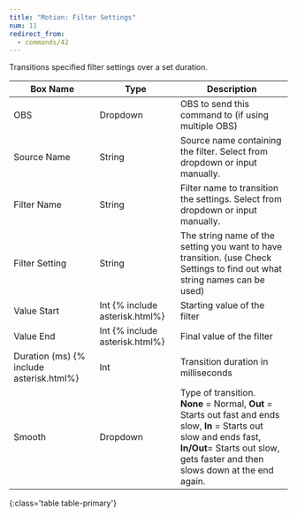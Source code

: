 ```yaml
---
title: "Motion: Filter Settings"
num: 11
redirect_from:
  - commands/42
---
```

Transitions specified filter settings over a set duration.

| Box Name | Type | Description | 
|-------|--------|--------
|OBS|Dropdown|OBS to send this command to (if using multiple OBS)|
|Source Name | String	| Source name containing the filter. Select from dropdown or input manually.
|Filter Name	|String	| Filter name to transition the settings. Select from dropdown or input manually.
|Filter Setting| String |The string name of the setting you want to have transition. (use Check Settings to find out what string names can be used)
|Value Start |Int {% include asterisk.html%}|Starting value of the filter|
|Value End |Int {% include asterisk.html%}|Final value of the filter|
|Duration (ms) {% include asterisk.html%}|	Int|	Transition duration in milliseconds
|Smooth|	Dropdown |	Type of transition.<br/> **None** = Normal, **Out** = Starts out fast and ends slow, **In** = Starts out slow and ends fast,  <br/> **In/Out**= Starts out slow, gets faster and then slows down at the end again.
{:class='table table-primary'}









